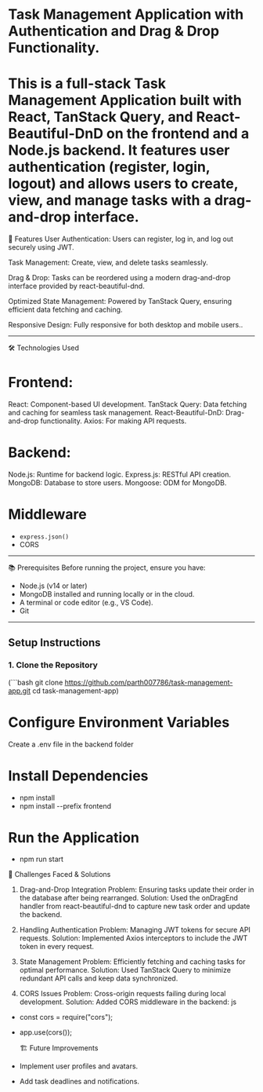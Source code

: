 # Task Management Application with Authentication and Drag & Drop Functionality.

# This is a full-stack Task Management Application built with React, TanStack Query, and React-Beautiful-DnD on the frontend and a Node.js backend. It features user authentication (register, login, logout) and allows users to create, view, and manage tasks with a drag-and-drop interface.


🚀 Features
User Authentication:
Users can register, log in, and log out securely using JWT.

Task Management:
Create, view, and delete tasks seamlessly.

Drag & Drop:
Tasks can be reordered using a modern drag-and-drop interface provided by react-beautiful-dnd.

Optimized State Management:
Powered by TanStack Query, ensuring efficient data fetching and caching.

Responsive Design:
Fully responsive for both desktop and mobile users..

---

🛠️ Technologies Used

# Frontend:
React: Component-based UI development.
TanStack Query: Data fetching and caching for seamless task management.
React-Beautiful-DnD: Drag-and-drop functionality.
Axios: For making API requests.

# Backend:
Node.js: Runtime for backend logic.
Express.js: RESTful API creation.
MongoDB: Database to store users.
Mongoose: ODM for MongoDB.

# Middleware
- `express.json()`
- CORS

---

📚 Prerequisites
Before running the project, ensure you have:

- Node.js (v14 or later)
- MongoDB installed and running locally or in the cloud.
- A terminal or code editor (e.g., VS Code).
- Git

---

## Setup Instructions

### 1. Clone the Repository

(```bash
git clone https://github.com/parth007786/task-management-app.git
cd task-management-app)

# Configure Environment Variables
Create a .env file in the backend folder
# Install Dependencies
- npm install
- npm install --prefix frontend
# Run the Application
- npm run start

🌟 Challenges Faced & Solutions

1. Drag-and-Drop Integration
Problem: Ensuring tasks update their order in the database after being rearranged.
Solution: Used the onDragEnd handler from react-beautiful-dnd to capture new task order and update the backend.

2. Handling Authentication
Problem: Managing JWT tokens for secure API requests.
Solution: Implemented Axios interceptors to include the JWT token in every request.

3. State Management
Problem: Efficiently fetching and caching tasks for optimal performance.
Solution: Used TanStack Query to minimize redundant API calls and keep data synchronized.

4. CORS Issues
Problem: Cross-origin requests failing during local development.
Solution: Added CORS middleware in the backend:
js

- const cors = require("cors");
- app.use(cors());

  🏗️ Future Improvements
- Implement user profiles and avatars.
- Add task deadlines and notifications.


